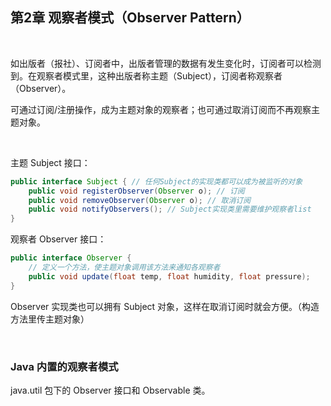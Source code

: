 ## 第2章 观察者模式（Observer Pattern）

​    

如出版者（报社）、订阅者中，出版者管理的数据有发生变化时，订阅者可以检测到。在观察者模式里，这种出版者称主题（Subject），订阅者称观察者（Observer）。

可通过订阅/注册操作，成为主题对象的观察者；也可通过取消订阅而不再观察主题对象。

​    

主题 Subject 接口：

```java
public interface Subject { // 任何Subject的实现类都可以成为被监听的对象
	public void registerObserver(Observer o); // 订阅
	public void removeObserver(Observer o); // 取消订阅
	public void notifyObservers(); // Subject实现类里需要维护观察者list
}
```

观察者 Observer 接口：

```java
public interface Observer {
    // 定义一个方法，使主题对象调用该方法来通知各观察者
	public void update(float temp, float humidity, float pressure); 
}
```

Observer 实现类也可以拥有 Subject 对象，这样在取消订阅时就会方便。（构造方法里传主题对象）

​    

### Java 内置的观察者模式

java.util 包下的 Observer 接口和 Observable 类。